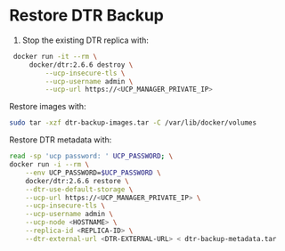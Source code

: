# Restore DTR Backup

1. Stop the existing DTR replica with:

```zsh
 docker run -it --rm \
     docker/dtr:2.6.6 destroy \
         --ucp-insecure-tls \
         --ucp-username admin \
         --ucp-url https://<UCP_MANAGER_PRIVATE_IP>
```

Restore images with:

```zsh
sudo tar -xzf dtr-backup-images.tar -C /var/lib/docker/volumes
```

Restore DTR metadata with:

```zsh
read -sp 'ucp password: ' UCP_PASSWORD; \
docker run -i --rm \
    --env UCP_PASSWORD=$UCP_PASSWORD \
    docker/dtr:2.6.6 restore \
    --dtr-use-default-storage \
    --ucp-url https://<UCP_MANAGER_PRIVATE_IP> \
    --ucp-insecure-tls \
    --ucp-username admin \
    --ucp-node <HOSTNAME> \
    --replica-id <REPLICA-ID> \
    --dtr-external-url <DTR-EXTERNAL-URL> < dtr-backup-metadata.tar
```